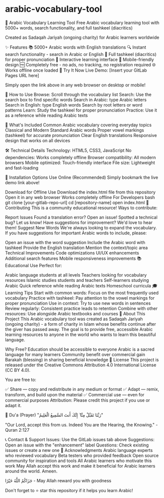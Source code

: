 # arabic-vocabulary-tool
🕌 Arabic Vocabulary Learning Tool 
Free Arabic vocabulary learning tool with 5000+ words, search functionality, and full tashkeel (diacritics)

Created as Sadaqah Jariyah (ongoing charity) for Arabic learners worldwide

✨ Features
📚 5000+ Arabic words with English translations
🔍 Instant search functionality - search in Arabic or English
📝 Full tashkeel (diacritics) for proper pronunciation
🎯 Interactive learning interface
📱 Mobile-friendly design
🆓 Completely free - no ads, no tracking, no registration required
🌐 Works offline once loaded
🚀 Try It Now
Live Demo: [Insert your GitLab Pages URL here]

Simply open the link above in any web browser on desktop or mobile!

🎯 How to Use
Browse: Scroll through the vocabulary list
Search: Use the search box to find specific words
Search in Arabic: type Arabic letters
Search in English: type English words
Search by root letters or word patterns
Learn: Study the tashkeel for proper pronunciation
Practice: Use it as a reference while reading Arabic texts

📖 What's Included
Common Arabic vocabulary covering everyday topics
Classical and Modern Standard Arabic words
Proper vowel markings (tashkeel) for accurate pronunciation
Clear English translations
Responsive design that works on all devices

🛠️ Technical Details
Technology: HTML5, CSS3, JavaScript
No dependencies: Works completely offline
Browser compatibility: All modern browsers
Mobile optimized: Touch-friendly interface
File size: Lightweight and fast-loading

📱 Installation Options
Use Online (Recommended)
Simply bookmark the live demo link above!

Download for Offline Use
Download the index.html file from this repository
Open it in any web browser
Works completely offline
For Developers
bash
git clone [your-gitlab-repo-url]
cd [repository-name]
open index.html
🤝 Contributing
This is a community educational resource! Ways to contribute:

Report Issues
Found a translation error? Open an issue!
Spotted a technical bug? Let us know!
Have suggestions for improvement? We'd love to hear them!
Suggest New Words
We're always looking to expand the vocabulary. If you have suggestions for important Arabic words to include, please:

Open an issue with the word suggestion
Include the Arabic word with tashkeel
Provide the English translation
Mention the context/topic area
Technical Improvements
Code optimizations
UI/UX enhancements
Additional search features
Mobile responsiveness improvements
📚 Educational Use
Perfect for:

Arabic language students at all levels
Teachers looking for vocabulary resources
Islamic studies students and teachers
Self-learners studying Arabic
Quick reference while reading Arabic texts
Homeschool curricula
🎓 Learning Tips
Start with common words: Focus on the most frequently used vocabulary
Practice with tashkeel: Pay attention to the vowel markings for proper pronunciation
Use in context: Try to use new words in sentences
Review regularly: Consistent practice leads to retention
Combine with other resources: Use alongside Arabic textbooks and courses
🌟 About This Project
This Arabic vocabulary tool was created as Sadaqah Jariyah (ongoing charity) - a form of charity in Islam whose benefits continue after the giver has passed away. The goal is to provide free, accessible Arabic learning resources to anyone in the world who wants to learn this beautiful language.

Why Free?
Education should be accessible to everyone
Arabic is a sacred language for many learners
Community benefit over commercial gain
Barakah (blessing) in sharing beneficial knowledge
📝 License
This project is released under the Creative Commons Attribution 4.0 International License (CC BY 4.0).

You are free to:

✅ Share — copy and redistribute in any medium or format
✅ Adapt — remix, transform, and build upon the material
✅ Commercial use — even for commercial purposes
Attribution: Please credit this project if you use or adapt it.

🤲 Du'a (Prayer)
"رَبَّنَا تَقَبَّلْ مِنَّا ۖ إِنَّكَ أَنتَ السَّمِيعُ الْعَلِيمُ"

"Our Lord, accept this from us. Indeed You are the Hearing, the Knowing." - Quran 2:127

📞 Contact & Support
Issues: Use the GitLab issues tab above
Suggestions: Open an issue with the "enhancement" label
Questions: Check existing issues or create a new one
🙏 Acknowledgments
Arabic language experts who reviewed vocabulary
Beta testers who provided feedback
Open source community for inspiration and tools
All Arabic learners who motivate this work
May Allah accept this work and make it beneficial for Arabic learners around the world. Ameen.

جَزَاكُمُ اللَّهُ خَيْرًا - May Allah reward you with goodness


Don't forget to ⭐ star this repository if it helps you learn Arabic!

